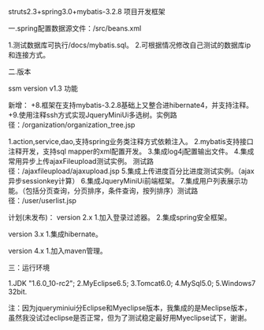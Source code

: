 struts2.3+spring3.0+mybatis-3.2.8 项目开发框架


一.spring配置数据源文件：/src/beans.xml

1.测试数据库可执行/docs/mybatis.sql。
2.可根据情况修改自己测试的数据库ip和连接方式。


二.版本

ssm version v1.3 功能

新增：
+8.框架在支持mybatis-3.2.8基础上又整合进hibernate4，并支持注释。
+9.使用注释ssh方式实现JqueryMiniUi多选树。实例路径：/organization/organization_tree.jsp

1.action,service,dao,支持spring业务类注释方式依赖注入。 
2.mybatis支持接口注释开发，支持sql mapper的xml配置开发。 
3.集成log4j配置输出文件。 
4.集成常用异步上传ajaxFileupload测试实例。 测试路径：/ajaxfileupload/ajaxupload.jsp
5.集成上传进度百分比进度测试实例。（ajax异步sessionkey计算）
6.集成JqueryMiniUi前端框架。
7.集成用户列表展示功能。（包括分页查询，分页排序，条件查询，按列排序）测试路径：/user/userlist.jsp


计划(未发布)：
version 2.x
1.加入登录过滤器。
2.集成spring安全框架。

version 3.x
1.集成hibernate。

version 4.x
1.加入maven管理。

三：运行环境

1.JDK "1.6.0_10-rc2";
2.MyEclipse6.5;
3.Tomcat6.0;
4.MySql5.0;
5.Windows7 32bit.

注：因为jqueryminiui分Eclipse和Myeclipse版本，我集成的是Meclipse版本，虽然我没试过eclipse是否正常，但为了测试稳定最好用Myeclipse试下，谢谢。
